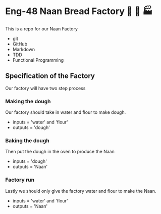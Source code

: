 # Eng-48 Naan Bread Factory :stuffed_flatbread: :bread: :factory: 

This is a repo for our Naan Factory
- git
- GitHub
- Markdown
- TDD
- Functional Programming  

## Specification of the Factory

Our factory will have two step process

### Making the dough 
Our factory should take in water and flour to make dough.
- inputs = 'water' and 'flour'
- outputs = 'dough'

### Baking the dough
Then put the dough in the oven to produce the Naan 
- inputs = 'dough'
- outputs = 'Naan'

### Factory run 
Lastly we should only give the factory water and flour to make the Naan.
-  inputs = 'water' and 'flour'
- outputs = 'Naan' 